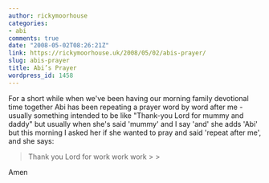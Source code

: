 ```yaml
---
author: rickymoorhouse
categories:
- abi
comments: true
date: "2008-05-02T08:26:21Z"
link: https://rickymoorhouse.uk/2008/05/02/abis-prayer/
slug: abis-prayer
title: Abi’s Prayer
wordpress_id: 1458
---
```


For a short while when we've been having our morning family devotional time together Abi has been repeating a prayer word by word after me - usually something intended to be like "Thank-you Lord for mummy and daddy" but usually when she's said 'mummy' and I say 'and' she adds 'Abi' but this morning I asked her if she wanted to pray and said 'repeat after me', and she says:




<blockquote>Thank you Lord for work work work
> 
> </blockquote>




Amen

